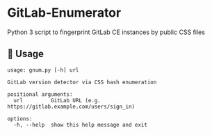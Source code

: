 # GitLab-Enumerator
Python 3 script to fingerprint GitLab CE instances by public CSS files

## 🐍 Usage

````
usage: gnum.py [-h] url

GitLab version detector via CSS hash enumeration

positional arguments:
  url         GitLab URL (e.g. https://gitlab.example.com/users/sign_in)

options:
  -h, --help  show this help message and exit
````
